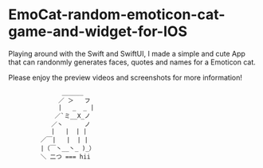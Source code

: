 # EmoCat-random-emoticon-cat-game-and-widget-for-IOS

Playing around with the Swift and SwiftUI, I made a simple and cute App that can randonmly generates faces, quotes and names for a Emoticon cat. 

Please enjoy the preview videos and screenshots for more information!

                   ______
                  ／ ＞   フ
                  |   _  _ |
                 ／`ミ__X_ノ
                ／丶      ノ
                |   |  | |  
             ／￣|   |  | |  
             |（￣丶__丶_ )_）
             ＼ 二つ === hii
